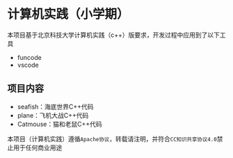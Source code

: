 # 计算机实践（小学期）
本项目基于北京科技大学计算机实践（c++）版要求，开发过程中应用到了以下工具

- funcode
- vscode

## 项目内容

- seafish：海底世界C++代码
- plane：飞机大战C++代码
- Catmouse：猫和老鼠C++代码

本项目（计算机实践）遵循`Apache协议`，转载请注明，并符合`CC知识共享协议4.0`禁止用于任何商业用途
